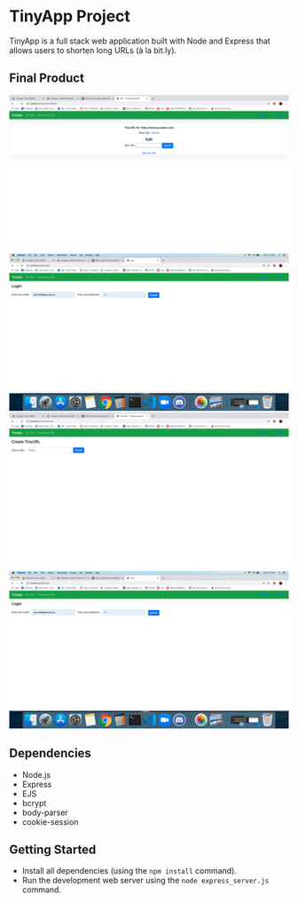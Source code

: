 # TinyApp Project

TinyApp is a full stack web application built with Node and Express that allows users to shorten long URLs (à la bit.ly).

## Final Product

!["Logged in users can change the URLs they created and reach the website by clicking the shortURL"](https://github.com/aaron3993/tinyapp/blob/master/docs/edit-page.png?raw=true)
!["There are separate pages for logging in and registering"](https://github.com/aaron3993/tinyapp/blob/master/docs/login-page.png?raw=true)
!["Logged in users can create a new URL"](https://github.com/aaron3993/tinyapp/blob/master/docs/new-url.png?raw=true)
!["Logged in users can view the URLs they created"](https://github.com/aaron3993/tinyapp/blob/master/docs/login-page.png?raw=true)

## Dependencies

- Node.js
- Express
- EJS
- bcrypt
- body-parser
- cookie-session

## Getting Started

- Install all dependencies (using the `npm install` command).
- Run the development web server using the `node express_server.js` command.